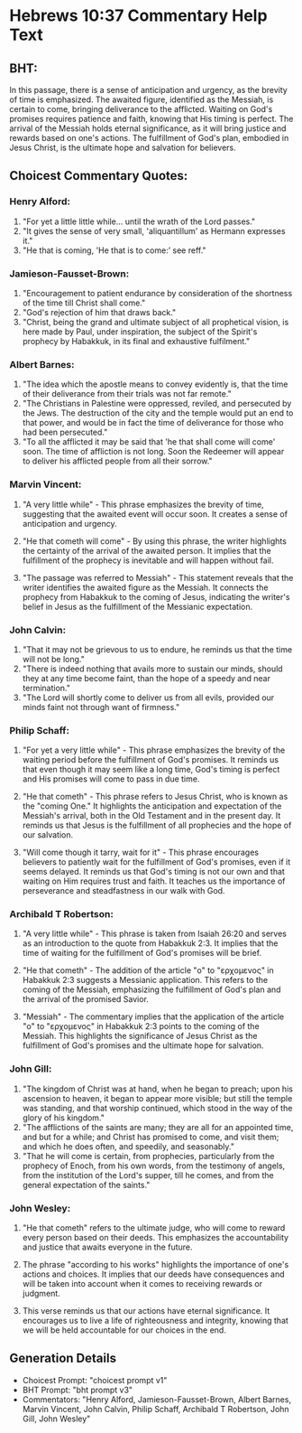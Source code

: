 # Hebrews 10:37 Commentary Help Text

## BHT:
In this passage, there is a sense of anticipation and urgency, as the brevity of time is emphasized. The awaited figure, identified as the Messiah, is certain to come, bringing deliverance to the afflicted. Waiting on God's promises requires patience and faith, knowing that His timing is perfect. The arrival of the Messiah holds eternal significance, as it will bring justice and rewards based on one's actions. The fulfillment of God's plan, embodied in Jesus Christ, is the ultimate hope and salvation for believers.

## Choicest Commentary Quotes:
### Henry Alford:
1. "For yet a little little while... until the wrath of the Lord passes." 
2. "It gives the sense of very small, 'aliquantillum' as Hermann expresses it." 
3. "He that is coming, 'He that is to come:’ see reff."

### Jamieson-Fausset-Brown:
1. "Encouragement to patient endurance by consideration of the shortness of the time till Christ shall come."
2. "God's rejection of him that draws back."
3. "Christ, being the grand and ultimate subject of all prophetical vision, is here made by Paul, under inspiration, the subject of the Spirit's prophecy by Habakkuk, in its final and exhaustive fulfilment."

### Albert Barnes:
1. "The idea which the apostle means to convey evidently is, that the time of their deliverance from their trials was not far remote."
2. "The Christians in Palestine were oppressed, reviled, and persecuted by the Jews. The destruction of the city and the temple would put an end to that power, and would be in fact the time of deliverance for those who had been persecuted."
3. "To all the afflicted it may be said that 'he that shall come will come' soon. The time of affliction is not long. Soon the Redeemer will appear to deliver his afflicted people from all their sorrow."

### Marvin Vincent:
1. "A very little while" - This phrase emphasizes the brevity of time, suggesting that the awaited event will occur soon. It creates a sense of anticipation and urgency. 

2. "He that cometh will come" - By using this phrase, the writer highlights the certainty of the arrival of the awaited person. It implies that the fulfillment of the prophecy is inevitable and will happen without fail. 

3. "The passage was referred to Messiah" - This statement reveals that the writer identifies the awaited figure as the Messiah. It connects the prophecy from Habakkuk to the coming of Jesus, indicating the writer's belief in Jesus as the fulfillment of the Messianic expectation.

### John Calvin:
1. "That it may not be grievous to us to endure, he reminds us that the time will not be long."
2. "There is indeed nothing that avails more to sustain our minds, should they at any time become faint, than the hope of a speedy and near termination."
3. "The Lord will shortly come to deliver us from all evils, provided our minds faint not through want of firmness."

### Philip Schaff:
1. "For yet a very little while" - This phrase emphasizes the brevity of the waiting period before the fulfillment of God's promises. It reminds us that even though it may seem like a long time, God's timing is perfect and His promises will come to pass in due time.

2. "He that cometh" - This phrase refers to Jesus Christ, who is known as the "coming One." It highlights the anticipation and expectation of the Messiah's arrival, both in the Old Testament and in the present day. It reminds us that Jesus is the fulfillment of all prophecies and the hope of our salvation.

3. "Will come though it tarry, wait for it" - This phrase encourages believers to patiently wait for the fulfillment of God's promises, even if it seems delayed. It reminds us that God's timing is not our own and that waiting on Him requires trust and faith. It teaches us the importance of perseverance and steadfastness in our walk with God.

### Archibald T Robertson:
1. "A very little while" - This phrase is taken from Isaiah 26:20 and serves as an introduction to the quote from Habakkuk 2:3. It implies that the time of waiting for the fulfillment of God's promises will be brief.

2. "He that cometh" - The addition of the article "ο" to "ερχομενος" in Habakkuk 2:3 suggests a Messianic application. This refers to the coming of the Messiah, emphasizing the fulfillment of God's plan and the arrival of the promised Savior.

3. "Messiah" - The commentary implies that the application of the article "ο" to "ερχομενος" in Habakkuk 2:3 points to the coming of the Messiah. This highlights the significance of Jesus Christ as the fulfillment of God's promises and the ultimate hope for salvation.

### John Gill:
1. "The kingdom of Christ was at hand, when he began to preach; upon his ascension to heaven, it began to appear more visible; but still the temple was standing, and that worship continued, which stood in the way of the glory of his kingdom."
2. "The afflictions of the saints are many; they are all for an appointed time, and but for a while; and Christ has promised to come, and visit them; and which he does often, and speedily, and seasonably."
3. "That he will come is certain, from prophecies, particularly from the prophecy of Enoch, from his own words, from the testimony of angels, from the institution of the Lord's supper, till he comes, and from the general expectation of the saints."

### John Wesley:
1. "He that cometh" refers to the ultimate judge, who will come to reward every person based on their deeds. This emphasizes the accountability and justice that awaits everyone in the future.

2. The phrase "according to his works" highlights the importance of one's actions and choices. It implies that our deeds have consequences and will be taken into account when it comes to receiving rewards or judgment.

3. This verse reminds us that our actions have eternal significance. It encourages us to live a life of righteousness and integrity, knowing that we will be held accountable for our choices in the end.


## Generation Details
- Choicest Prompt: "choicest prompt v1"
- BHT Prompt: "bht prompt v3"
- Commentators: "Henry Alford, Jamieson-Fausset-Brown, Albert Barnes, Marvin Vincent, John Calvin, Philip Schaff, Archibald T Robertson, John Gill, John Wesley"
